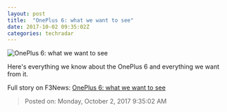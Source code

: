 ```yaml
---
layout: post
title:  "OnePlus 6: what we want to see"
date: 2017-10-02 09:35:02Z
categories: techradar
---
```


![OnePlus 6: what we want to see](http://cdn.mos.cms.futurecdn.net/Te3fc7ei5YfoCdRB92k6gb-1200-80.jpg)

Here's everything we know about the OnePlus 6 and everything we want from it.


Full story on F3News: [OnePlus 6: what we want to see](http://www.f3nws.com/n/CyhnsD)

> Posted on: Monday, October 2, 2017 9:35:02 AM
